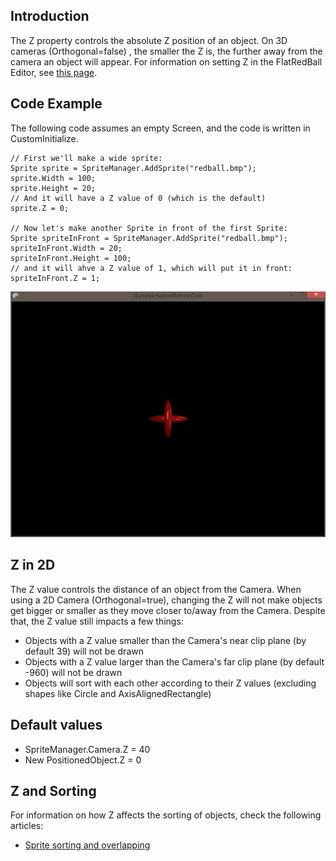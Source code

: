 ## Introduction

The Z property controls the absolute Z position of an object. On 3D cameras (Orthogonal=false) , the smaller the Z is, the further away from the camera an object will appear. For information on setting Z in the FlatRedBall Editor, see [this page](/documentation/tools/glue-reference/objects/glue-reference-objects-z.md "Glue:Reference:Objects:Z").

## Code Example

The following code assumes an empty Screen, and the code is written in CustomInitialize.

    // First we'll make a wide sprite:
    Sprite sprite = SpriteManager.AddSprite("redball.bmp");
    sprite.Width = 100;
    sprite.Height = 20;
    // And it will have a Z value of 0 (which is the default)
    sprite.Z = 0;

    // Now let's make another Sprite in front of the first Sprite:
    Sprite spriteInFront = SpriteManager.AddSprite("redball.bmp");
    spriteInFront.Width = 20;
    spriteInFront.Height = 100;
    // and it will ahve a Z value of 1, which will put it in front:
    spriteInFront.Z = 1;

![SpriteZ.PNG](/media/migrated_media-SpriteZ.PNG)

## Z in 2D

The Z value controls the distance of an object from the Camera. When using a 2D Camera (Orthogonal=true), changing the Z will not make objects get bigger or smaller as they move closer to/away from the Camera. Despite that, the Z value still impacts a few things:

-   Objects with a Z value smaller than the Camera's near clip plane (by default 39) will not be drawn
-   Objects with a Z value larger than the Camera's far clip plane (by default -960) will not be drawn
-   Objects will sort with each other according to their Z values (excluding shapes like Circle and AxisAlignedRectangle)

## Default values

-   SpriteManager.Camera.Z = 40
-   New PositionedObject.Z = 0

## Z and Sorting

For information on how Z affects the sorting of objects, check the following articles:

-   [Sprite sorting and overlapping](/frb/docs/index.php?title=FlatRedBall.Sprite:Sorting_and_Overlapping#Setting_Z_Value.md "FlatRedBall.Sprite:Sorting and Overlapping")
